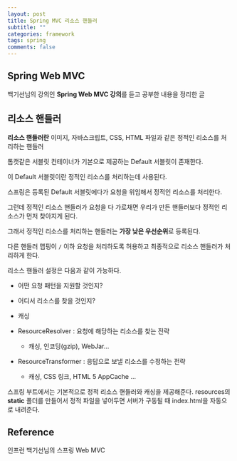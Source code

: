 ```yaml
---
layout: post
title: Spring MVC 리소스 핸들러
subtitle: ""
categories: framework
tags: spring
comments: false
---
```


## Spring Web MVC

백기선님의 강의인 **Spring Web MVC 강의**를 듣고 공부한 내용을 정리한 글

## 리소스 핸들러

**리소스 핸들러란** 이미지, 자바스크립트, CSS, HTML 파일과 같은 정적인 리소스를 처리하는 핸들러

톰캣같은 서블릿 컨테이너가 기본으로 제공하는 Default 서블릿이 존재한다.

이 Default 서블릿이란 정적인 리소스를 처리하는데 사용된다.

스프링은 등록된 Default 서블릿에다가 요청을 위임해서 정적인 리소스를 처리한다.

그런데 정적인 리소스 핸들러가 요청을 다 가로채면 우리가 만든 핸들러보다 정적인 리소스가 먼저 찾아지게 된다.

그래서 정적인 리소스를 처리하는 핸들러는 **가장 낮은 우선순위**로 등록된다.

다른 핸들러 맵핑이 `/` 이하 요청을 처리하도록 허용하고 최종적으로 리소스 핸들러가 처리하게 한다.

리소스 핸들러 설정은 다음과 같이 가능하다.

- 어떤 요청 패턴을 지원할 것인지?

- 어디서 리소스를 찾을 것인지?

- 캐싱

- ResourceResolver : 요청에 해당하는 리소스를 찾는 전략
    - 캐싱, 인코딩(gzip), WebJar...

- ResourceTransformer : 응답으로 보낼 리소스를 수정하는 전략
    - 캐싱, CSS 링크, HTML 5 AppCache ...

스프링 부트에서는 기본적으로 정적 리소스 핸들러와 캐싱을 제공해준다. resources의 **static** 폴더를 만들어서 정적 파일을 넣어두면 서버가 구동될 때 index.html을 자동으로 내려준다.

## Reference

인프런 백기선님의 스프링 Web MVC
